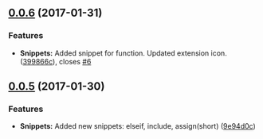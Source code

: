 <a name="0.0.6"></a>
## [0.0.6](https://github.com/dcortes92/vs-freemarker/compare/0.0.5...v0.0.6) (2017-01-31)


### Features

* **Snippets:** Added snippet for function. Updated extension icon. ([399866c](https://github.com/dcortes92/vs-freemarker/commit/399866c)), closes [#6](https://github.com/dcortes92/vs-freemarker/issues/6)

<a name="0.0.5"></a>
## [0.0.5](https://github.com/dcortes92/vs-freemarker/compare/0.0.4...v0.0.5) (2017-01-30)


### Features

* **Snippets:** Added new snippets: elseif, include, assign(short) ([9e94d0c](https://github.com/dcortes92/vs-freemarker/commit/9e94d0c ))